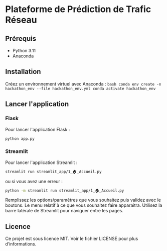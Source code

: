 # Plateforme de Prédiction de Trafic Réseau

## Prérequis

- Python 3.11
- Anaconda

## Installation

Créez un environnement virtuel avec Anaconda :
    ```bash
    conda env create -n hackathon_env --file hackathon_env.yml
    conda activate hackathon_env
    ```

## Lancer l'application

### Flask

Pour lancer l'application Flask :
```bash
python app.py
```

### Streamlit

Pour lancer l'application Streamlit :
```bash
streamlit run streamlit_app/1_🏠_Accueil.py
```

ou si vous avez une erreur :

```bash
python -m streamlit run streamlit_app/1_🏠_Accueil.py
```
Remplissez les options/paramètres que vous souhaitez puis validez avec le boutons.
Le menu relatif à ce que vous souhaitez faire apparaitra.
Utilisez la barre latérale de Streamlit pour naviguer entre les pages.

## Licence

Ce projet est sous licence MIT. Voir le fichier LICENSE pour plus d’informations.